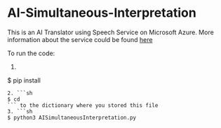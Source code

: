 # AI-Simultaneous-Interpretation

This is an AI Translator using Speech Service on Microsoft Azure. More information about the service could be found [here](https://docs.microsoft.com/en-gb/azure/cognitive-services/speech-service/index-speech-translation)


To run the code:
1. ```sh
$ pip install
```
2. ```sh
$ cd
``` to the dictionary where you stored this file
3. ```sh
$ python3 AISimultaneousInterpretation.py
```
